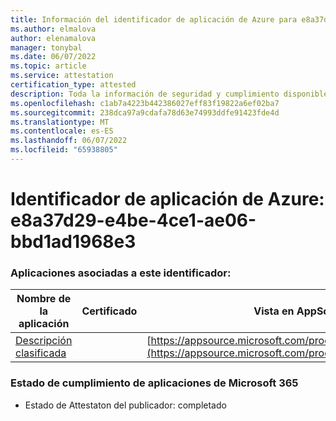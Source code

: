 ```yaml
---
title: Información del identificador de aplicación de Azure para e8a37d29-e4be-4ce1-ae06-bbd1ad1968e3
ms.author: elmalova
author: elenamalova
manager: tonybal
ms.date: 06/07/2022
ms.topic: article
ms.service: attestation
certification_type: attested
description: Toda la información de seguridad y cumplimiento disponible para e8a37d29-e4be-4ce1-ae06-bbd1ad1968e3.
ms.openlocfilehash: c1ab7a4223b442386027eff83f19822a6ef02ba7
ms.sourcegitcommit: 238dca97a9cdafa78d63e74993ddfe91423fde4d
ms.translationtype: MT
ms.contentlocale: es-ES
ms.lasthandoff: 06/07/2022
ms.locfileid: "65938805"
---
```

# <a name="azure-app-id-e8a37d29-e4be-4ce1-ae06-bbd1ad1968e3"></a>Identificador de aplicación de Azure: e8a37d29-e4be-4ce1-ae06-bbd1ad1968e3


### <a name="apps-associated-with-this-id"></a>Aplicaciones asociadas a este identificador:
| **Nombre de la aplicación** | **Certificado** | **Vista en AppSource** |
|--------------|---------------|-----------------------|
| [Descripción clasificada](../forward/WA200004155.md) |  | [https://appsource.microsoft.com/product/office/WA200004155](https://appsource.microsoft.com/product/office/WA200004155) |

### <a name="microsoft-365-app-compliance-status"></a>Estado de cumplimiento de aplicaciones de Microsoft 365
- Estado de Attestaton del publicador: completado
